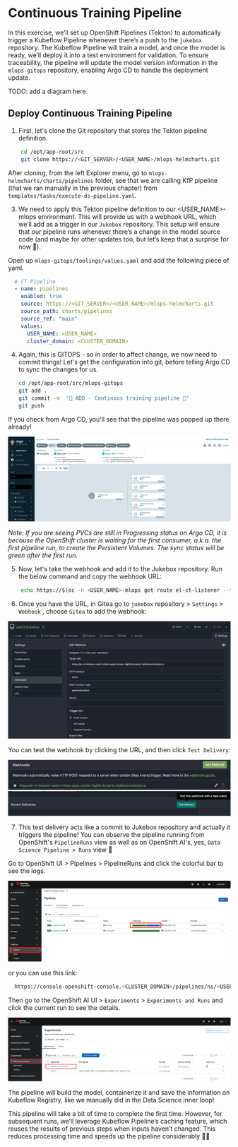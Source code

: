 # Continuous Training Pipeline

In this exercise, we’ll set up OpenShift Pipelines (Tekton) to automatically trigger a Kubeflow Pipeline whenever there’s a push to the `jukebox` repository. The Kubeflow Pipeline will train a model, and once the model is ready, we’ll deploy it into a test environment for validation. To ensure traceability, the pipeline will update the model version information in the `mlops-gitops` repository, enabling Argo CD to handle the deployment update.

TODO: add a diagram here.

## Deploy Continuous Training Pipeline

1. First, let's clone the Git repository that stores the Tekton pipeline definition. 

```bash
    cd /opt/app-root/src
    git clone https://<GIT_SERVER>/<USER_NAME>/mlops-helmcharts.git
```

After cloning, from the left Explorer menu, go to `mlops-helmcharts/charts/pipelines` folder, see that we are calling KfP pipeline (that we ran manually in the previous chapter) from `templates/tasks/execute-ds-pipeline.yaml`. 

3. We need to apply this Tekton pipeline definition to our <USER_NAME>-mlops environment. This will provide us with a webhook URL, which we’ll add as a trigger in our `Jukebox` repository. This setup will ensure that our pipeline runs whenever there’s a change in the model source code (and maybe for other updates too, but let’s keep that a surprise for now 🤭).

Open up `mlops-gitops/toolings/values.yaml` and add the following piece of yaml.

```yaml
  # CT Pipeline
  - name: pipelines
    enabled: true
    source: https://<GIT_SERVER>/<USER_NAME>/mlops-helmcharts.git
    source_path: charts/pipelines
    source_ref: "main"
    values:
      USER_NAME: <USER_NAME>
      cluster_domain: <CLUSTER_DOMAIN>
```

4. Again, this is GITOPS - so in order to affect change, we now need to commit things! Let's get the configuration into git, before telling Argo CD to sync the changes for us.

    ```bash
    cd /opt/app-root/src/mlops-gitops
    git add .
    git commit -m  "🥁 ADD - Continous training pipeline 🥁"
    git push
    ```

If you check from Argo CD, you'll see that the pipeline was popped up there already!

![ct-pipeline.png](./images/ct-pipeline.png)

_Note: If you are seeing PVCs are still in Progressing status on Argo CD, it is because the OpenShift cluster is waiting for the first consumer, a.k.a. the first pipeline run, to create the Persistent Volumes. The sync status will be green after the first run._

5. Now, let's take the webhook and add it to the Jukebox repository. Run the below command and copy the webhook URL:

```bash
    echo https://$(oc -n <USER_NAME>-mlops get route el-ct-listener --template='{{ .spec.host }}')
```

6. Once you have the URL, in Gitea go to `jukebox` repository > `Settings` > `Webhook` , choose `Gitea` to add the webhook:

![add-webhook.png](./images/add-webhook.png)

You can test the webhook by clicking the URL, and then click `Test Delivery`:

![test-webhook-1.png](./images/test-webhook-1.png)
![test-webhook-2.png](./images/test-webhook-2.png)

7. This test delivery acts like a commit to Jukebox repository and actually it triggers the pipeline! You can observe the pipeline running from OpenShift's `PipelineRuns` view as well as on OpenShift AI's, yes, `Data Science Pipeline > Runs` view 🙈 

Go to OpenShift UI > Pipelines > PipelineRuns and click the colorful bar to see the logs.

![openshift-pipeline.png](./images/openshift-pipeline.png)

or you can use this link:

```bash
  https://console-openshift-console.<CLUSTER_DOMAIN>/pipelines/ns/<USER_NAME>-mlops/pipeline-runs
```

Then go to the OpenShift AI UI >  `Experiments` > `Experiments and Runs` and click the current run to see the details.

![openshift-ai-pipeline.png](./images/openshift-ai-pipeline.png)

The pipeline will build the model, containerize it and save the information on Kubeflow Registry, like we manually did in the Data Science inner loop!

This pipeline will take a bit of time to complete the first time. However, for subsequent runs, we’ll leverage Kubeflow Pipeline’s caching feature, which reuses the results of previous steps when inputs haven’t changed. This reduces processing time and speeds up the pipeline considerably 🧚‍♂️